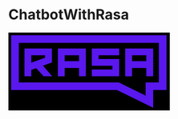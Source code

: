 # ChatbotWithRasa
![rasa image](https://github.com/Rajatkhatri7/ChatbotWithRasa/blob/main/images.png)
